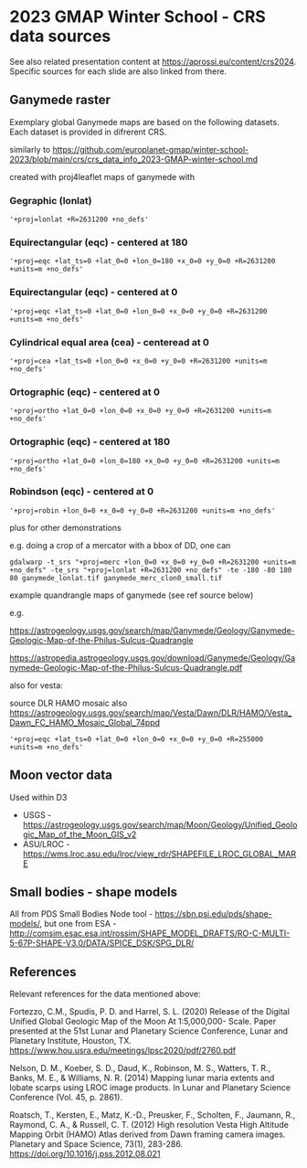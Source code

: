 # 2023 GMAP Winter School - CRS data sources

See also related presentation content at https://aprossi.eu/content/crs2024. Specific sources for each slide are also linked from there.

## Ganymede raster
Exemplary global Ganymede
maps are based on the following datasets. Each dataset is provided in difrerent CRS.

similarly to https://github.com/europlanet-gmap/winter-school-2023/blob/main/crs/crs_data_info_2023-GMAP-winter-school.md

created with proj4leaflet maps of ganymede with 

### Gegraphic (lonlat)

```
'+proj=lonlat +R=2631200 +no_defs'
```

### Equirectangular (eqc) - centered at 180
```
'+proj=eqc +lat_ts=0 +lat_0=0 +lon_0=180 +x_0=0 +y_0=0 +R=2631200 +units=m +no_defs'
```
### Equirectangular (eqc) - centered at 0
```
'+proj=eqc +lat_ts=0 +lat_0=0 +lon_0=0 +x_0=0 +y_0=0 +R=2631200 +units=m +no_defs'
```
### Cylindrical equal area (cea) - centeread at 0
```
'+proj=cea +lat_ts=0 +lon_0=0 +x_0=0 +y_0=0 +R=2631200 +units=m +no_defs'
```
### Ortographic (eqc) - centered at 0
```
'+proj=ortho +lat_0=0 +lon_0=0 +x_0=0 +y_0=0 +R=2631200 +units=m +no_defs'
```
### Ortographic (eqc) - centered at 180
```
'+proj=ortho +lat_0=0 +lon_0=180 +x_0=0 +y_0=0 +R=2631200 +units=m +no_defs'
```
### Robindson (eqc) - centered at 0
```
'+proj=robin +lon_0=0 +x_0=0 +y_0=0 +R=2631200 +units=m +no_defs'
```

plus for other demonstrations



e.g. doing a crop of a mercator with a bbox of DD, one can

```
gdalwarp -t_srs "+proj=merc +lon_0=0 +x_0=0 +y_0=0 +R=2631200 +units=m +no_defs" -te_srs "+proj=lonlat +R=2631200 +no_defs" -te -180 -80 180 80 ganymede_lonlat.tif ganymede_merc_clon0_small.tif

```

example quandrangle maps of ganymede (see ref source below)

e.g.

https://astrogeology.usgs.gov/search/map/Ganymede/Geology/Ganymede-Geologic-Map-of-the-Philus-Sulcus-Quadrangle

https://astropedia.astrogeology.usgs.gov/download/Ganymede/Geology/Ganymede-Geologic-Map-of-the-Philus-Sulcus-Quadrangle.pdf


also for vesta:

source DLR HAMO mosaic also https://astrogeology.usgs.gov/search/map/Vesta/Dawn/DLR/HAMO/Vesta_Dawn_FC_HAMO_Mosaic_Global_74ppd


```
'+proj=eqc +lat_ts=0 +lat_0=0 +lon_0=0 +x_0=0 +y_0=0 +R=255000 +units=m +no_defs'

```

## Moon vector data

Used within D3

* USGS - https://astrogeology.usgs.gov/search/map/Moon/Geology/Unified_Geologic_Map_of_the_Moon_GIS_v2
* ASU/LROC - https://wms.lroc.asu.edu/lroc/view_rdr/SHAPEFILE_LROC_GLOBAL_MARE


## Small bodies - shape models

All from PDS Small Bodies Node tool - https://sbn.psi.edu/pds/shape-models/, but one from ESA - http://comsim.esac.esa.int/rossim/SHAPE_MODEL_DRAFTS/RO-C-MULTI-5-67P-SHAPE-V3.0/DATA/SPICE_DSK/SPG_DLR/

## References

Relevant references for the data mentioned above:

Fortezzo, C.M., Spudis, P. D. and Harrel, S. L. (2020) Release of the Digital Unified Global Geologic Map of the Moon At 1:5,000,000- Scale. Paper presented at the 51st Lunar and Planetary Science Conference, Lunar and Planetary Institute, Houston, TX. https://www.hou.usra.edu/meetings/lpsc2020/pdf/2760.pdf

Nelson, D. M., Koeber, S. D., Daud, K., Robinson, M. S., Watters, T. R., Banks, M. E., & Williams, N. R. (2014) Mapping lunar maria extents and lobate scarps using LROC image products. In Lunar and Planetary Science Conference (Vol. 45, p. 2861).

Roatsch, T., Kersten, E., Matz, K.-D., Preusker, F., Scholten, F., Jaumann, R., Raymond, C. A., & Russell, C. T. (2012) High resolution Vesta High Altitude Mapping Orbit (HAMO) Atlas derived from Dawn framing camera images. Planetary and Space Science, 73(1), 283-286. https://doi.org/10.1016/j.pss.2012.08.021

